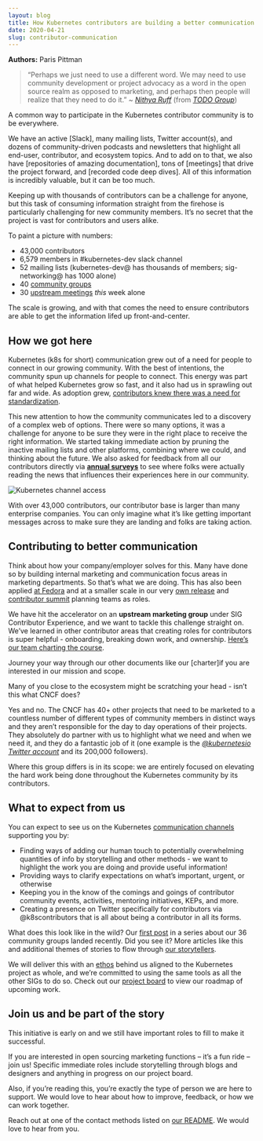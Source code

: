 ```yaml
---
layout: blog
title: How Kubernetes contributors are building a better communication process
date: 2020-04-21
slug: contributor-communication
---
```


**Authors:** Paris Pittman

> “Perhaps we just need to use a different word. We may need to use community development or project advocacy as a word in the open source realm as opposed to marketing, and perhaps then people will realize that they need to do it.” 
> ~ [*Nithya Ruff*](https://todogroup.org/www.linkedin.com/in/nithyaruff/) (from [*TODO Group*](https://todogroup.org/guides/marketing-open-source-projects/))

A common way to participate in the Kubernetes contributor community is
to be everywhere. 

We have an active [Slack], many mailing lists, Twitter account(s), and
dozens of community-driven podcasts and newsletters that highlight all
end-user, contributor, and ecosystem topics. And to add on to that, we also have [repositories of amazing documentation], tons of [meetings] that drive the project forward, and [recorded code deep dives]. All of this information is incredibly valuable,
but it can be too much. 

Keeping up with thousands of contributors can be a challenge for anyone,
but this task of consuming information straight from the firehose is
particularly challenging for new community members. It’s no secret that
the project is vast for contributors and users alike. 

To paint a picture with numbers: 

- 43,000 contributors
- 6,579 members in #kubernetes-dev slack channel
- 52 mailing lists (kubernetes-dev@ has thousands of members; sig-networking@ has 1000 alone)
- 40 [community groups](https://github.com/kubernetes/community/blob/master/governance.md#community-groups)
- 30 [upstream meetings](https://calendar.google.com/calendar/embed?src=cgnt364vd8s86hr2phapfjc6uk%40group.calendar.google.com&ctz=America%2FLos_Angeles) *this* week alone

The scale is growing, and with that comes the need to ensure contributors are able to get the information lifed up front-and-center.

## How we got here

Kubernetes (k8s for short) communication grew out of a need for people
to connect in our growing community. With the best of intentions, the
community spun up channels for people to connect. This energy was part
of what helped Kubernetes grow so fast, and it also had us in sprawling out far and wide. As adoption grew, [contributors knew there was a need for standardization](https://github.com/kubernetes/community/issues/2466).

This new attention to how the community communicates led to a discovery
of a complex web of options. There were so many options, it was a
challenge for anyone to be sure they were in the right place to receive
the right information. We started taking immediate action by pruning the
inactive mailing lists and other platforms, combining where we could,
and thinking about the future. We also asked for feedback from all our
contributors directly via [**annual surveys**](https://github.com/kubernetes/community/tree/master/sig-contributor-experience/surveys)
to see where folks were actually reading the news that influences their
experiences here in our community.

![Kubernetes channel access](https://user-images.githubusercontent.com/1744971/79478603-3a3a1980-7fd1-11ea-8b7a-d36aac7a097b.png)

With over 43,000 contributors, our contributor base is larger than many enterprise companies. You can only imagine what it’s like getting important messages across to make sure they are landing and folks are taking action.

## Contributing to better communication

Think about how your company/employer solves for this. Many have done so
by building internal marketing and communication focus areas in
marketing departments. So that’s what we are doing. This has also been
applied [at Fedora](https://fedoraproject.org/wiki/Marketing) and at a smaller
scale in our very [own release](https://github.com/kubernetes/sig-release/tree/master/release-team) and [contributor summit](https://github.com/kubernetes/community/blob/d0fd6c16f7ee754b08082cc15658eb8db7afeaf8/events/events-team/marketing/README.md) planning
teams as roles. 

We have hit the accelerator on an **upstream marketing group** under SIG
Contributor Experience, and we want to tackle this challenge straight on. 
We’ve learned in other contributor areas that creating roles for 
contributors is super helpful - onboarding, breaking down work, and
ownership. [Here’s our team charting the course](https://github.com/kubernetes/community/tree/master/communication/marketing-team).

Journey your way through our other documents like our [charter]if you are
interested in our mission and scope.

Many of you close to the ecosystem might be scratching your head - isn’t
this what CNCF does?

Yes and no. The CNCF has 40+ other projects that need to be marketed to
a countless number of different types of community members in distinct
ways and they aren’t responsible for the day to day operations of their
projects. They absolutely do partner with us to highlight what we need
and when we need it, and they do a fantastic job of it (one example is
the [*@kubernetesio Twitter account*](https://twitter.com/kubernetesio?lang=en) and its 200,000
followers). 

Where this group differs is in its scope: we are entirely
focused on elevating the hard work being done throughout the Kubernetes
community by its contributors.

## What to expect from us

You can expect to see us on the Kubernetes [communication channels](https://github.com/kubernetes/community/tree/master/communication) supporting you by:

  - Finding ways of adding our human touch to potentially overwhelming
    quantities of info by storytelling and other methods - we want to
    highlight the work you are doing and provide useful information!
  - Providing ways to clarify expectations on what’s important, urgent,
    or otherwise
  - Keeping you in the know of the comings and goings of contributor
    community events, activities, mentoring initiatives, KEPs, and more.
  - Creating a presence on Twitter specifically for contributors via
    @k8scontributors that is all about being a contributor in all its
    forms.

What does this look like in the wild? Our [first post](https://kubernetes.io/blog/2020/03/19/join-sig-scalability/) in a series about our 36 community groups landed recently. Did you see it?
More articles like this and additional themes of stories to flow through
[our storytellers](https://github.com/kubernetes/community/tree/master/communication/marketing-team#purpose).

We will deliver this with an [ethos](https://github.com/kubernetes/community/blob/master/communication/marketing-team/CHARTER.md#ethosvision) behind us aligned to the Kubernetes project as whole, and we’re
committed to using the same tools as all the other SIGs to do so. Check out our [project board](https://github.com/orgs/kubernetes/projects/39) to view our roadmap of upcoming work.

## Join us and be part of the story

This initiative is early on and we still have important roles to fill to make it successful. 

If you are interested in open sourcing marketing functions – it’s a fun
ride – join us! Specific immediate roles include storytelling through
blogs and designers and anything in progress on our project board. 

Also, if you’re reading this, you’re exactly the type of person we are
here to support. We would love to hear about how to improve, feedback, or how we can work together. 

Reach out at one of the contact methods listed on [our README](https://github.com/kubernetes/community/tree/master/communication/marketing-team#contact-us). We would love to hear from you.
